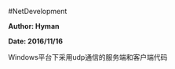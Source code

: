 #NetDevelopment
<p style="font-weight:bold;">Author: Hyman</p>
<p style="font-weight:bold;">Date: 2016/11/16</p>
<p>Windows平台下采用udp通信的服务端和客户端代码</p>

